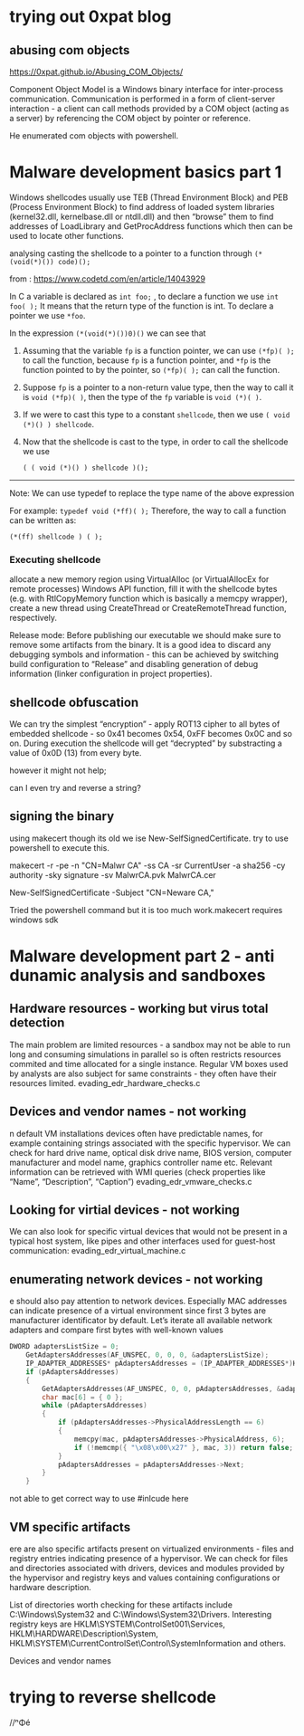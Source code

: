 # trying out 0xpat blog

## abusing com objects
https://0xpat.github.io/Abusing_COM_Objects/

Component Object Model is a Windows binary interface for inter-process communication. Communication is performed in a form of client-server interaction - a client can call methods provided by a COM object (acting as a server) by referencing the COM object by pointer or reference.

He enumerated com objects with powershell.

# Malware development basics part 1

Windows shellcodes usually use TEB (Thread Environment Block) and PEB (Process Environment Block) to find address of loaded system libraries (kernel32.dll, kernelbase.dll or ntdll.dll) and then “browse” them to find addresses of LoadLibrary and GetProcAddress functions which then can be used to locate other functions.

analysing casting the shellcode to a pointer to a function through
`(*(void(*)()) code)();`

from : https://www.codetd.com/en/article/14043929

In C a variable is declared as `int foo;`
, to declare a function we use `int foo( );` It means that the return type of the function is int. To declare a pointer we use `*foo`.

In the expression `(*(void(*)())0)()` we can see that

1. Assuming that the variable `fp` is a function pointer, we can use `(*fp)( );` to call the function, because `fp` is a function pointer, and `*fp` is the function pointed to by the pointer, so `(*fp)( );` can call the function.

2. Suppose `fp` is a pointer to a non-return value type, then the way to call it is `void (*fp)( )`, then the type of the `fp` variable is `void (*)( )`.

3. If we were to cast this type to a constant `shellcode`, then we use `( void (*)() ) shellcode`. 

4. Now that the shellcode is cast to the type, in order to call the shellcode we use
 
   `( ( void (*)() ) shellcode )();`

---------------------

Note: We can use typedef to replace the type name of the above expression

For example: `typedef void (*ff)( );` Therefore, the way to call a function can be written as: 

`(*(ff) shellcode ) ( );`

### Executing shellcode

allocate a new memory region using VirtualAlloc (or VirtualAllocEx for remote processes) Windows API function,
fill it with the shellcode bytes (e.g. with RtlCopyMemory function which is basically a memcpy wrapper),
create a new thread using CreateThread or CreateRemoteThread function, respectively.

Release mode: Before publishing our executable we should make sure to remove some artifacts from the binary. It is a good idea to discard any debugging symbols and information - this can be achieved by switching build configuration to “Release” and disabling generation of debug information (linker configuration in project properties).

## shellcode obfuscation

We can try the simplest “encryption” - apply ROT13 cipher to all bytes of embedded shellcode - so 0x41 becomes 0x54, 0xFF becomes 0x0C and so on. During execution the shellcode will get “decrypted” by substracting a value of 0x0D (13) from every byte.

however it might not help;

can I even try and reverse a string?

## signing the binary

using makecert though its old we ise New-SelfSignedCertificate.
try to use powershell to execute this.

makecert -r -pe -n "CN=Malwr CA" -ss CA -sr CurrentUser -a sha256 -cy authority -sky signature -sv MalwrCA.pvk MalwrCA.cer

New-SelfSignedCertificate -Subject "CN=Neware CA,"

Tried the powershell command but it is too much work.makecert requires windows sdk

# Malware development part 2 - anti dunamic analysis and sandboxes

## Hardware resources - working but virus total detection
The main problem are limited resources - a sandbox may not be able to run long and consuming simulations in parallel so is often restricts resources commited and time allocated for a single instance. Regular VM boxes used by analysts are also subject for same constraints - they often have their resources limited.
evading_edr_hardware_checks.c

## Devices and vendor names - not working
n default VM installations devices often have predictable names, for example containing strings associated with the specific hypervisor. We can check for hard drive name, optical disk drive name, BIOS version, computer manufacturer and model name, graphics controller name etc. Relevant information can be retrieved with WMI queries (check properties like “Name”, “Description”, “Caption”)
evading_edr_vmware_checks.c

## Looking for virtial devices - not working
We can also look for specific virtual devices that would not be present in a typical host system, like pipes and other interfaces used for guest-host communication:
evading_edr_virtual_machine.c

## enumerating network devices - not working
e should also pay attention to network devices. Especially MAC addresses can indicate presence of a virtual environment since first 3 bytes are manufacturer identificator by default. Let’s iterate all available network adapters and compare first bytes with well-known values

```c
DWORD adaptersListSize = 0;
	GetAdaptersAddresses(AF_UNSPEC, 0, 0, 0, &adaptersListSize);
	IP_ADAPTER_ADDRESSES* pAdaptersAddresses = (IP_ADAPTER_ADDRESSES*)HeapAlloc(GetProcessHeap(), HEAP_ZERO_MEMORY, adaptersListSize);
	if (pAdaptersAddresses)
	{
		GetAdaptersAddresses(AF_UNSPEC, 0, 0, pAdaptersAddresses, &adaptersListSize);
		char mac[6] = { 0 };
		while (pAdaptersAddresses)
		{
			if (pAdaptersAddresses->PhysicalAddressLength == 6)
			{
				memcpy(mac, pAdaptersAddresses->PhysicalAddress, 6);
				if (!memcmp({ "\x08\x00\x27" }, mac, 3)) return false;
			}
			pAdaptersAddresses = pAdaptersAddresses->Next;
		}
	}
```

not able to get correct way to use #inlcude here

## VM specific artifacts

ere are also specific artifacts present on virtualized environments - files and registry entries indicating presence of a hypervisor. We can check for files and directories associated with drivers, devices and modules provided by the hypervisor and registry keys and values containing configurations or hardware description.

List of directories worth checking for these artifacts include C:\Windows\System32 and C:\Windows\System32\Drivers. Interesting registry keys are HKLM\SYSTEM\ControlSet001\Services, HKLM\HARDWARE\Description\System, HKLM\SYSTEM\CurrentControlSet\Control\SystemInformation and others.


Devices and vendor names


# trying to reverse shellcode

//ⁿΦé



















